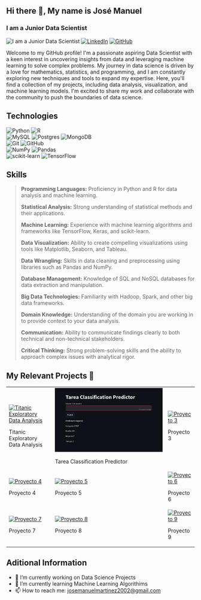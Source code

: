 ## Hi there 👋, My name is José Manuel
### I am a Junior Data Scientist
![I am a Junior Data Scientist](https://www.american.edu/spa/data-science/images/Data-Science-Institute_banner.jpg)
 [![LinkedIn](https://img.shields.io/badge/linkedin-%230077B5.svg?style=for-the-badge&logo=linkedin&logoColor=white)](https://www.linkedin.com/in/jos%C3%A9-manuel-mart%C3%ADnez-alpa%C3%B1ez-30bb4012b/) [![GitHub](https://img.shields.io/badge/github-%23121011.svg?style=for-the-badge&logo=github&logoColor=white)](https://github.com/joselitom17)

Welcome to my GitHub profile! I'm a passionate aspiring Data Scientist with a keen interest in uncovering insights from data and leveraging machine learning to solve complex problems. My journey in data science is driven by a love for mathematics, statistics, and programming, and I am constantly exploring new techniques and tools to expand my expertise. Here, you'll find a collection of my projects, including data analysis, visualization, and machine learning models. I'm excited to share my work and collaborate with the community to push the boundaries of data science.

## Technologies
![Python](https://img.shields.io/badge/python-3670A0?style=for-the-badge&logo=python&logoColor=ffdd54) 
![R](https://img.shields.io/badge/r-%23276DC3.svg?style=for-the-badge&logo=r&logoColor=white)
</br>
![MySQL](https://img.shields.io/badge/mysql-4479A1.svg?style=for-the-badge&logo=mysql&logoColor=white)
![Postgres](https://img.shields.io/badge/postgres-%23316192.svg?style=for-the-badge&logo=postgresql&logoColor=white)
![MongoDB](https://img.shields.io/badge/MongoDB-%234ea94b.svg?style=for-the-badge&logo=mongodb&logoColor=white)
</br>
![Git](https://img.shields.io/badge/git-%23F05033.svg?style=for-the-badge&logo=git&logoColor=white) 
![GitHub](https://img.shields.io/badge/github-%23121011.svg?style=for-the-badge&logo=github&logoColor=white)
</br>
![NumPy](https://img.shields.io/badge/numpy-%23013243.svg?style=for-the-badge&logo=numpy&logoColor=white) 
![Pandas](https://img.shields.io/badge/pandas-%23150458.svg?style=for-the-badge&logo=pandas&logoColor=white) 
</br>
![scikit-learn](https://img.shields.io/badge/scikit--learn-%23F7931E.svg?style=for-the-badge&logo=scikit-learn&logoColor=white) 
![TensorFlow](https://img.shields.io/badge/TensorFlow-%23FF6F00.svg?style=for-the-badge&logo=TensorFlow&logoColor=white)

## Skills
> **Programming Languages:** Proficiency in Python and R for data analysis and machine learning.
> 
> **Statistical Analysis:** Strong understanding of statistical methods and their applications.
>
> **Machine Learning:** Experience with machine learning algorithms and frameworks like TensorFlow, Keras, and scikit-learn.
>
> **Data Visualization:** Ability to create compelling visualizations using tools like Matplotlib, Seaborn, and Tableau.
>
> **Data Wrangling:** Skills in data cleaning and preprocessing using libraries such as Pandas and NumPy.
>
> **Database Management:** Knowledge of SQL and NoSQL databases for data extraction and manipulation.
>
> **Big Data Technologies:** Familiarity with Hadoop, Spark, and other big data frameworks.
>
> **Domain Knowledge:** Understanding of the domain you are working in to provide context to your data analysis.
>
> **Communication:** Ability to communicate findings clearly to both technical and non-technical stakeholders.
>
> **Critical Thinking:** Strong problem-solving skills and the ability to approach complex issues with analytical rigor.

## My Relevant Projects 🚀
<!-- Tamaño de las imagenes 1280x720px -->
<table style="width:100%">
  <tr>
    <td>
      <a href="https://github.com/joselitom17/My_First_EDA_Titanic">
        <img src="https://images.hdqwalls.com/download/titanic-in-digital-art-lb-1280x720.jpg" alt="Titanic Exploratory Data Analysis">
      </a>
      <p>Titanic Exploratory Data Analysis</p>
    </td>
    <td>
      <a href="https://github.com/joselitom17/HIDRAL_Project">
        <img src="images/Tarea_Classification_Prediction.png" alt="Tarea Classification Predictor">
      </a>
      <p>Tarea Classification Predictor</p>
    </td>
    <td>
      <a href="">
        <img src="https://images.hdqwalls.com/download/titanic-in-digital-art-lb-1280x720.jpg" alt="Proyecto 3">
      </a>
      <p>Proyecto 3</p>
    </td>
  </tr>
  <tr>
    <td>
      <a href="">
        <img src="https://images.hdqwalls.com/download/titanic-in-digital-art-lb-1280x720.jpg" alt="Proyecto 4">
      </a>
      <p>Proyecto 4</p>
    </td>
    <td>
      <a href="">
        <img src="https://images.hdqwalls.com/download/titanic-in-digital-art-lb-1280x720.jpg" alt="Proyecto 5">
      </a>
      <p>Proyecto 5</p>
    </td>
    <td>
      <a href="">
        <img src="https://images.hdqwalls.com/download/titanic-in-digital-art-lb-1280x720.jpg" alt="Proyecto 6">
      </a>
      <p>Proyecto 6</p>
    </td>
  </tr>
  <tr>
    <td>
      <a href="">
        <img src="https://images.hdqwalls.com/download/titanic-in-digital-art-lb-1280x720.jpg" alt="Proyecto 7">
      </a>
      <p>Proyecto 7</p>
    </td>
    <td>
      <a href="">
        <img src="https://images.hdqwalls.com/download/titanic-in-digital-art-lb-1280x720.jpg" alt="Proyecto 8">
      </a>
      <p>Proyecto 8</p>
    </td>
    <td>
      <a href="">
        <img src="https://images.hdqwalls.com/download/titanic-in-digital-art-lb-1280x720.jpg" alt="Proyecto 9">
      </a>
      <p>Proyecto 9</p>
    </td>
  </tr>
</table>

## Aditional Information
- 🔭 I’m currently working on Data Science Projects 
- 🌱 I’m currently learning Machine Learning Algorithims 
- 📫 How to reach me: josemanuelmartinez2002@gmail.com  
